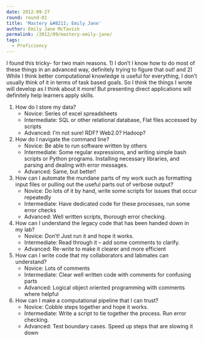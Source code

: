 ```yaml
---
date: 2012-09-27
round: round-01
title: 'Mastery &#8211; Emily Jane'
author: Emily Jane McTavish
permalink: /2012/09/mastery-emily-jane/
tags:
  - Proficiency
---
```

I found this tricky- for two main reasons. 1) I don&#8217;t I know how to do most of these things in an advanced way, definitely trying to figure that out! and 2) While I think better computational knowledge is useful for everything, I don&#8217;t usually think of it in terms of task based goals. So I think the things I wrote will develop as I think about it more! But presenting direct applications will definitely help learners apply skills.

1.  How do I store my data? 
    *   Novice: Series of excel spreadsheets
    *   Intermediate: SQL or other relational database, Flat files accessed by scripts
    *   Advanced: I&#8217;m not sure! RDF? Web2.0? Hadoop?
2.  How do I navigate the command line? 
    *   Novice: Be able to run software written by others
    *   Intermediate: Some regular expressions, and writing simple bash scripts or Python programs. Installing necessary libraries, and parsing and dealing with error messages.
    *   Advanced: Same, but better!
3.  How can I automate the mundane parts of my work such as formatting input files or pulling out the useful parts out of verbose output? 
    *   Novice: Do lots of it by hand, write some scripts for issues that occur repeatedly
    *   Intermediate: Have dedicated code for these processes, run some error checks
    *   Advanced: Well written scripts, thorough error checking.
4.  How can I understand the legacy code that has been handed down in my lab? 
    *   Novice: Don&#8217;t! Just run it and hope it works.
    *   Intermediate: Read through it &#8211; add some comments to clarify.
    *   Advanced: Re-write to make it clearer and more efficient
5.  How can I write code that my collaborators and labmates can understand? 
    *   Novice: Lots of comments
    *   Intermediate: Clear well written code with comments for confusing parts
    *   Advanced: Logical object oriented programming with comments where helpful
6.  How can I make a computational pipeline that I can trust? 
    *   Novice: Cobble steps together and hope it works.
    *   Intermediate: Write a script to tie together the process. Run error checking.
    *   Advanced: Test boundary cases. Speed up steps that are slowing it down
